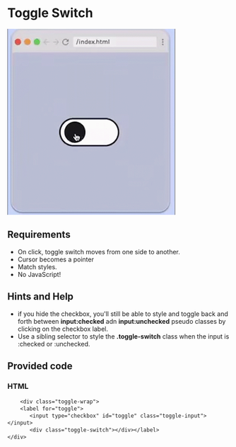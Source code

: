 # Toggle Switch

 ![Toggle Switch](ToggleSwitch.gif)

## Requirements

- On click, toggle switch moves from one side to another.
- Cursor becomes a pointer
- Match styles.
- No JavaScript!

## Hints and Help

- if you hide the checkbox, you'll still be able to style and toggle back and forth between **input:checked** adn **input:unchecked** pseudo classes by clicking on the checkbox label.
- Use a sibling selector to style the **.toggle-switch** class when the input is :checked  or :unchecked.

## Provided code

### HTML

        <div class="toggle-wrap">
        <label for="toggle">
           <input type="checkbox" id="toggle" class="toggle-input"></input>
           <div class="toggle-switch"></div></label>
    </div>
